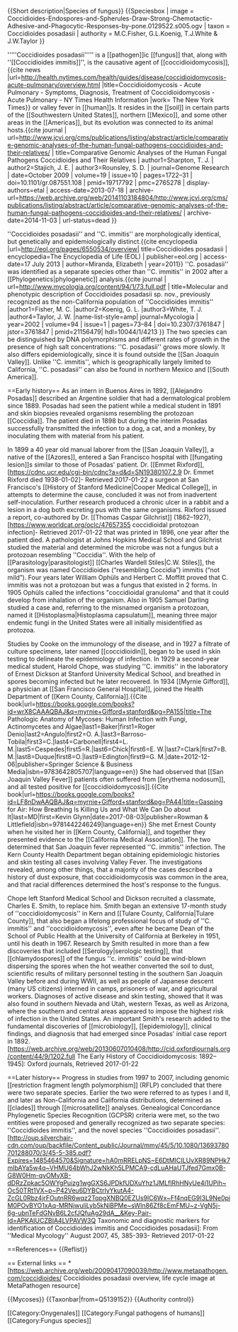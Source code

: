 {{Short description|Species of fungus}}
{{Speciesbox
| image = Coccidioides-Endospores-and-Spherules-Draw-Strong-Chemotactic-Adhesive-and-Phagocytic-Responses-by-pone.0129522.s005.ogv
| taxon = Coccidioides posadasii
| authority = M.C.Fisher, G.L.Koenig, T.J.White & J.W.Taylor
}}

'''''Coccidioides posadasii''''' is a [[pathogen]]ic [[fungus]] that, along with ''[[Coccidioides immitis]]'', is the causative agent of [[coccidioidomycosis]],<ref name="urlCoccidioidomycosis - Acute Pulmonary - Symptoms, Diagnosis, Treatment of Coccidioidomycosis - Acute Pulmonary - NY Times Health Information">{{cite news |url=http://health.nytimes.com/health/guides/disease/coccidioidomycosis-acute-pulmonary/overview.html |title=Coccidioidomycosis - Acute Pulmonary - Symptoms, Diagnosis, Treatment of Coccidioidomycosis - Acute Pulmonary - NY Times Health Information |work= The New York Times}}</ref> or valley fever in [[human]]s. It resides in the [[soil]] in certain parts of the [[Southwestern United States]], northern [[Mexico]], and some other areas in the [[Americas]], but its evolution was connected to its animal hosts.<ref>{{cite journal | url=http://www.jcvi.org/cms/publications/listing/abstract/article/comparative-genomic-analyses-of-the-human-fungal-pathogens-coccidioides-and-their-relatives/ | title=Comparative Genomic Analyses of the Human Fungal Pathogens Coccidioides and Their Relatives | author1=Sharpton, T. J. | author2=Stajich, J. E. | author3=Rounsley, S. D. | journal=Genome Research | date=October 2009 | volume=19 | issue=10 | pages=1722–31 | doi=10.1101/gr.087551.108 | pmid=19717792 | pmc=2765278 | display-authors=etal | access-date=2013-07-18 | archive-url=https://web.archive.org/web/20141103184804/http://www.jcvi.org/cms/publications/listing/abstract/article/comparative-genomic-analyses-of-the-human-fungal-pathogens-coccidioides-and-their-relatives/ | archive-date=2014-11-03 | url-status=dead }}</ref>

''Coccidioides posadasii'' and ''C. immitis'' are morphologically identical, but genetically and epidemiologically distinct.<ref name="Encyclopedia ">{{cite encyclopedia |url=http://eol.org/pages/6550534/overview| title=Coccidioides posadasii | encyclopedia=The Encyclopedia of Life (EOL) | publisher=eol.org | access-date=17 July 2013 | author=Miranda, Elizabeth | year=2011}}</ref> ''C. posadasii'' was identified as a separate species other than ''C. immitis'' in 2002 after a [[Phylogenetics|phylogenetic]] analysis.<ref>{{cite journal | url=http://www.mycologia.org/content/94/1/73.full.pdf | title=Molecular and phenotypic description of Coccidioides posadasii sp. nov., previously recognized as the non-California population of ''Coccidioides immitis'' |author1=Fisher, M. C. |author2=Koenig, G. L. |author3=White, T. J. |author4=Taylor, J. W. |name-list-style=amp| journal=Mycologia | year=2002 | volume=94 | issue=1 | pages=73–84 | doi=10.2307/3761847 | jstor=3761847 | pmid=21156479| hdl=10044/1/4213 }}</ref> The two species can be distinguished by DNA polymorphisms and different rates of growth in the presence of high salt concentrations: ''C. posadasii'' grows more slowly. It also differs epidemiologically, since it is found outside the [[San Joaquin Valley]]. Unlike ''C. immitis'', which is geographically largely limited to California, ''C. posadasii'' can also be found in northern Mexico and [[South America]].

==Early history==
As an intern in Buenos Aires in 1892, [[Alejandro Posadas]] described an Argentine soldier that had a dermatological problem since 1889. Posadas had seen the patient while a medical student in 1891 and skin biopsies revealed organisms resembling the protozoan [[Coccidia]]. The patient died in 1898 but during the interim Posadas successfully transmitted the infection to a dog, a cat, and a monkey, by inoculating them with material from his patient.

In 1899 a 40 year old manual laborer from the [[San Joaquin Valley]], a native of the [[Azores]], entered a San Francisco hospital with [[fungating lesion]]s similar to those of Posadas' patient. Dr. [[Emmet Rixford]],<ref>[https://cdnc.ucr.edu/cgi-bin/cdnc?a=d&d=SN19380107.2.9 Dr. Emmet Rixford died 1938-01-02]- Retrieved 2017-01-22</ref><!-- Dr. Rixford was a member of a pioneering family that included sons  Dr. Emmett L. Rixford,  Dr. Henry C. Rixford of Stockton, a sister  Mrs. Geneve Rixford Sargeant (1868-1957), a noted [http://www.ebay.com/itm/Geneve-Rixford-Sargeant-American-Impressionist-Original-Oil-Painting-Signed-/172305911684
hash=item281e3b8f84:g:ktkAAOSwQYZWvkyQ artist], another artist sister Caroline P. Rixford, as well as a brother, artist/architect [http://www.sternfinearts.com/gerisa1.html Loring P. Rixford] --> a surgeon at San Francisco's [[History of Stanford Medicine|Cooper Medical College]], in attempts to determine the cause, concluded it was not from inadvertent self-inoculation. Further research produced a chronic ulcer in a rabbit and a lesion in a dog both excreting pus with the same organisms. Rixford issued a report, co-authored by Dr. [[Thomas Caspar Gilchrist]] (1862–1927),<ref>[https://www.worldcat.org/oclc/47657355 coccidioidal protozoan infection]- Retrieved 2017-01-22</ref><!-- [http://www.worldcat.org/identities/np-gilchrist,%20t%20caspar$thomas%20caspar$1862%201927/ list of publishing's by Gilchrist] --> that was printed in 1896, one year after the patient died. A pathologist at Johns Hopkins Medical School and Gilchrist studied the material and determined the microbe was not a fungus but a protozoan resembling ''Coccidia''. With the help of [[Parasitology|parasitologist]] [[Charles Wardell Stiles|C.W. Stiles]], the organism was named Coccidioides (“resembling Coccidia”) immitis (“not mild”). Four years later William Ophüls and Herbert C. Moffitt proved that C. immitis was not a protozoan but was a fungus that existed in 2 forms. In 1905 Ophüls called the infections  "coccidioidal granuloma" and that it could develop from inhalation of the organism. Also in 1905 Samuel Darling studied a case and, referring to the misnamed organism a protozoan, named it [[Histoplasma|Histoplasma capsulatum]], meaning three major endemic fungi in the United States were all initially misidentified as protozoa.

Studies by Cooke on the immunology of the disease, and in 1927 a filtrate of culture specimens, later named [[coccidioidin]], began to be used in skin testing to delineate the epidemiology of infection. In 1929 a second-year medical student, Harold Chope, was studying ''C. immitis'' in the laboratory of Ernest Dickson at Stanford University Medical School, and breathed in spores becoming infected but he later recovered. In 1934 [[Myrnie Gifford]], a physician at [[San Francisco General Hospital]], joined the Health Department of [[Kern County, California]].<ref name=":0">{{Cite book|url=https://books.google.com/books?id=wrX8CAAAQBAJ&q=myrnie+Gifford+stanford&pg=PA155|title=The Pathologic Anatomy of Mycoses: Human Infection with Fungi, Actinomycetes and Algae|last1=Baker|first1=Roger Denio|last2=Angulo|first2=O. A.|last3=Barroso-Tobila|first3=C.|last4=Carbonell|first4=L. M.|last5=Cespedes|first5=R.|last6=Chick|first6=E. W.|last7=Clark|first7=B. M.|last8=Duque|first8=O.|last9=Edington|first9=G. M.|date=2012-12-06|publisher=Springer Science & Business Media|isbn=9783642805707|language=en}}</ref> She had observed that [[San Joaquin Valley Fever]] patients often suffered from [[erythema nodosum]], and all tested positive for [[coccidioidomycosis]].<ref>{{Cite book|url=https://books.google.com/books?id=LF8nDwAAQBAJ&q=myrnie+Gifford+stanford&pg=PA44|title=Gasping for Air: How Breathing Is Killing Us and What We Can Do about It|last=MD|first=Kevin Glynn|date=2017-08-03|publisher=Rowman & Littlefield|isbn=9781442246249|language=en}}</ref> She met Ernest County when he visited her in [[Kern County, California]], and together they presented evidence to the [[California Medical Association]].<ref name=":0" /> The two determined that San Joaquin fever represented ''C. immitis'' infection. The Kern County Health Department began obtaining epidemiologic histories and skin testing all cases involving Valley Fever. The investigations revealed, among other things, that a majority of the cases described a history of dust exposure, that coccidioidomycosis was common in the area, and that racial differences determined the host's response to the fungus.

Chope left Stanford Medical School and Dickson recruited a classmate, Charles E. Smith, to replace him. Smith began an extensive 17-month study of ''coccidioidomycosis'' in Kern and [[Tulare County, California|Tulare County]], that also began a lifelong professional focus of study of ''C. immitis'' and ''coccidioidomycosis'', even after he became Dean of the School of Public Health at the University of California at Berkeley in 1951, until his death in 1967. Research by Smith resulted in more than a few discoveries that included [[Serology|serologic testing]], that [[chlamydospores]] of the fungus ''c. immitis'' could be wind-blown dispersing the spores when the hot weather converted the soil to dust, scientific results of military personnel testing in the southern San Joaquin Valley before and during WWII, as well as people of Japanese descent (many US citizens) interned in camps, prisoners of war, and agricultural workers. Diagnoses of active disease and skin testing, showed that it was also found in southern Nevada and Utah, western Texas, as well as Arizona, where the southern and central areas appeared to impose the highest risk of infection in the United States. An important Smith's research added to the fundamental discoveries of [[microbiology]], [[epidemiology]], clinical findings, and diagnosis that had emerged since Posadas' initial case report in 1892.<ref>[https://web.archive.org/web/20130607010408/http://cid.oxfordjournals.org/content/44/9/1202.full The Early History of Coccidioidomycosis: 1892–1945]: Oxford journals, Retrieved 2017-01-22</ref>

==Later history==
Progress in studies from 1997 to 2007, including genomic [[restriction fragment length polymorphism]] (RFLP) concluded that  there were two separate species. Earlier the two were referred to as types I and II, and later as Non-California and California distributions, determined as [[clades]] through [[microsatellite]] analyses. Genealogical Concordance Phylogenetic Species Recognition (GCPSR) criteria were met, so the two entities were proposed and generally recognized as two separate species: ''Coccidioides immitis'', and the novel species ''Coccidioides posadasii''.<ref>[http://oup.silverchair-cdn.com/oup/backfile/Content_public/Journal/mmy/45/5/10.1080/13693780701288070/3/45-5-385.pdf?Expires=1485464570&Signature=hA0mRRELpNS~E6DtMICILUvXR89NPHk7mIbAYa5w4q~VHMU64bWhJ2wNkKh5LPMCA9-cdLuAHaUTJfed7Gmx0B-G8W0Hm-qyOMvXB-dDRzZpkac5OWYgPuizg1wgGXS6JPDkfUDXuYhz1JMLflRhHNyUe4i1UPih~Oc50TRt1VX~p~P42Veu6DYBCtrIyYkutA4-ZcGL0Rbz4jrFOutnRR6wqz2TqpgXNBQ0EZUs9lC6Wx~Ff4nqEG9I3L9Ne0piM0POvBYO1xAq-MRNjwuliLyb5kNiBPMe~sWln86Zf8cEmFMU~z-VgN5j-6g-ubnTeFdGNvB6L2cfJQfuAg29dA__&Key-Pair-Id=APKAIUCZBIA4LVPAVW3Q Taxonomic and diagnostic markers for identification of Coccidioides immitis and Coccidioides posadasii]: From ''Medical Mycology'' August 2007, 45, 385-393- Retrieved 2017-01-22</ref>

==References==
{{Reflist}}

== External links ==
*[https://web.archive.org/web/20090417090039/http://www.metapathogen.com/coccidioides/ Coccidioides posadasii overview, life cycle image at MetaPathogen resource]

{{Mycoses}}
{{Taxonbar|from=Q5139152}}
{{Authority control}}

[[Category:Onygenales]]
[[Category:Fungal pathogens of humans]]
[[Category:Fungus species]]